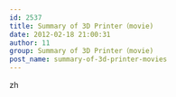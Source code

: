 ```yaml
---
id: 2537
title: Summary of 3D Printer（movie)
date: 2012-02-18 21:00:31
author: 11
group: Summary of 3D Printer（movie)
post_name: summary-of-3d-printer-movies
---
```


zh